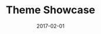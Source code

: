 ---
title: Theme Showcase
linktitle: Theme Showcase
description: Hugo has an ever-growing selection of community-developed themes for you to use in your Hugo site completely free. The Theme Showcase is a separate, Hugo-driven website.
sitelink: "http://themes.gohugo.io/"
date: 2017-02-01
publishdate: 2017-02-01
lastmod: 2017-02-01
categories: [themes]
tags: [themes, showcase]
menu:
  main:
    parent: "Themes"
    weight: 40
weight: 40
sections_weight: 40
draft: false
aliases: []
toc: false
---